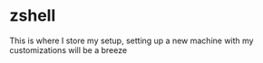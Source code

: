 # zshell

This is where I store my setup, setting up a new machine with my customizations will be a breeze
